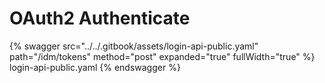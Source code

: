 # OAuth2 Authenticate

{% swagger src="../../.gitbook/assets/login-api-public.yaml" path="/idm/tokens" method="post" expanded="true" fullWidth="true" %} login-api-public.yaml {% endswagger %}
